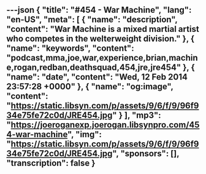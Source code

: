 ---json
{
  "title": "#454 - War Machine",
  "lang": "en-US",
  "meta": [
    {
      "name": "description",
      "content": "War Machine is a mixed martial artist who competes in the welterweight division."
    },
    {
      "name": "keywords",
      "content": "podcast,mma,joe,war,experience,brian,machine,rogan,redban,deathsquad,454,jre,jre454"
    },
    {
      "name": "date",
      "content": "Wed, 12 Feb 2014 23:57:28 +0000"
    },
    {
      "name": "og:image",
      "content": "https://static.libsyn.com/p/assets/9/6/f/9/96f934e75fe72c0d/JRE454.jpg"
    }
  ],
  "mp3": "https://joeroganexp.joerogan.libsynpro.com/454-war-machine",
  "img": "https://static.libsyn.com/p/assets/9/6/f/9/96f934e75fe72c0d/JRE454.jpg",
  "sponsors": [],
  "transcription": false
}
---
<episode-header />

<timemark seconds="0" />

<transcribe-call-to-action />

<episode-footer />